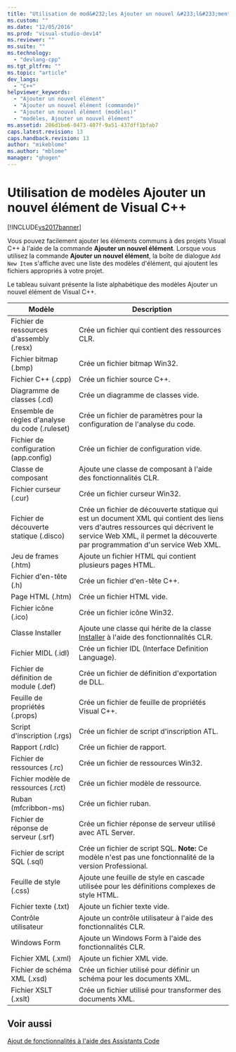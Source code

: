```yaml
---
title: "Utilisation de mod&#232;les Ajouter un nouvel &#233;l&#233;ment de Visual C++ | Microsoft Docs"
ms.custom: ""
ms.date: "12/05/2016"
ms.prod: "visual-studio-dev14"
ms.reviewer: ""
ms.suite: ""
ms.technology: 
  - "devlang-cpp"
ms.tgt_pltfrm: ""
ms.topic: "article"
dev_langs: 
  - "C++"
helpviewer_keywords: 
  - "Ajouter un nouvel élément"
  - "Ajouter un nouvel élément (commande)"
  - "Ajouter un nouvel élément (modèles)"
  - "modèles, Ajouter un nouvel élément"
ms.assetid: 286d1be6-0473-407f-9a51-437dff1bfab7
caps.latest.revision: 13
caps.handback.revision: 13
author: "mikeblome"
ms.author: "mblome"
manager: "ghogen"
---
```

# Utilisation de mod&#232;les Ajouter un nouvel &#233;l&#233;ment de Visual C++
[!INCLUDE[vs2017banner](../assembler/inline/includes/vs2017banner.md)]

Vous pouvez facilement ajouter les éléments communs à des projets Visual C\+\+ à l'aide de la commande **Ajouter un nouvel élément**.  Lorsque vous utilisez la commande **Ajouter un nouvel élément**, la boîte de dialogue `Add New Item` s'affiche avec une liste des modèles d'élément, qui ajoutent les fichiers appropriés à votre projet.  
  
 Le tableau suivant présente la liste alphabétique des modèles Ajouter un nouvel élément de Visual C\+\+.  
  
|Modèle|Description|  
|------------|-----------------|  
|Fichier de ressources d'assembly \(.resx\)|Crée un fichier qui contient des ressources CLR.|  
|Fichier bitmap \(.bmp\)|Crée un fichier bitmap Win32.|  
|Fichier C\+\+ \(.cpp\)|Crée un fichier source C\+\+.|  
|Diagramme de classes \(.cd\)|Crée un diagramme de classes vide.|  
|Ensemble de règles d'analyse du code \(.ruleset\)|Crée un fichier de paramètres pour la configuration de l'analyse du code.|  
|Fichier de configuration \(app.config\)|Crée un fichier de configuration vide.|  
|Classe de composant|Ajoute une classe de composant à l'aide des fonctionnalités CLR.|  
|Fichier curseur \(.cur\)|Crée un fichier curseur Win32.|  
|Fichier de découverte statique \(.disco\)|Crée un fichier de découverte statique qui est un document XML qui contient des liens vers d'autres ressources qui décrivent le service Web XML, il permet la découverte par programmation d'un service Web XML.|  
|Jeu de frames \(.htm\)|Ajoute un fichier HTML qui contient plusieurs pages HTML.|  
|Fichier d'en\-tête \(.h\)|Crée un fichier d'en\-tête C\+\+.|  
|Page HTML \(.htm\)|Crée un fichier HTML vide.|  
|Fichier icône \(.ico\)|Crée un fichier icône Win32.|  
|Classe Installer|Ajoute une classe qui hérite de la classe [Installer](https://msdn.microsoft.com/en-us/library/system.configuration.install.installer.aspx) à l'aide des fonctionnalités CLR.|  
|Fichier MIDL \(.idl\)|Crée un fichier IDL \(Interface Definition Language\).|  
|Fichier de définition de module \(.def\)|Crée un fichier de définition d'exportation de DLL.|  
|Feuille de propriétés \(.props\)|Crée un fichier de feuille de propriétés Visual C\+\+.|  
|Script d'inscription \(.rgs\)|Crée un fichier de script d'inscription ATL.|  
|Rapport \(.rdlc\)|Crée un fichier de rapport.|  
|Fichier de ressources \(.rc\)|Crée un fichier de ressources Win32.|  
|Fichier modèle de ressources \(.rct\)|Crée un fichier modèle de ressource.|  
|Ruban \(mfcribbon\-ms\)|Crée un fichier ruban.|  
|Fichier de réponse de serveur \(.srf\)|Crée un fichier réponse de serveur utilisé avec ATL Server.|  
|Fichier de script SQL \(.sql\)|Crée un fichier de script SQL. **Note:**  Ce modèle n'est pas une fonctionnalité de la version Professional.|  
|Feuille de style \(.css\)|Ajoute une feuille de style en cascade utilisée pour les définitions complexes de style HTML.|  
|Fichier texte \(.txt\)|Ajoute un fichier texte vide.|  
|Contrôle utilisateur|Ajoute un contrôle utilisateur à l'aide des fonctionnalités CLR.|  
|Windows Form|Ajoute un Windows Form à l'aide des fonctionnalités CLR.|  
|Fichier XML \(.xml\)|Ajoute un fichier XML vide.|  
|Fichier de schéma XML \(.xsd\)|Crée un fichier utilisé pour définir un schéma pour les documents XML.|  
|Fichier XSLT \(.xslt\)|Crée un fichier utilisé pour transformer des documents XML.|  
  
## Voir aussi  
 [Ajout de fonctionnalités à l'aide des Assistants Code](../ide/adding-functionality-with-code-wizards-cpp.md)